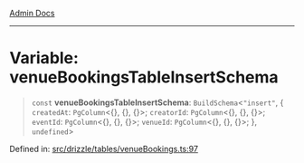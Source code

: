 [Admin Docs](/)

***

# Variable: venueBookingsTableInsertSchema

> `const` **venueBookingsTableInsertSchema**: `BuildSchema`\<`"insert"`, \{ `createdAt`: `PgColumn`\<\{\}, \{\}, \{\}\>; `creatorId`: `PgColumn`\<\{\}, \{\}, \{\}\>; `eventId`: `PgColumn`\<\{\}, \{\}, \{\}\>; `venueId`: `PgColumn`\<\{\}, \{\}, \{\}\>; \}, `undefined`\>

Defined in: [src/drizzle/tables/venueBookings.ts:97](https://github.com/PalisadoesFoundation/talawa-api/blob/4f56a5331bd7a5f784e82913103662f37b427f3e/src/drizzle/tables/venueBookings.ts#L97)
